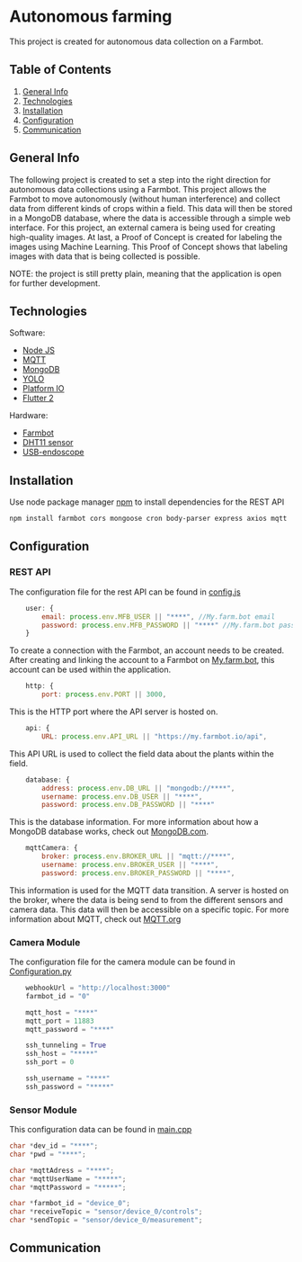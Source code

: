 # Autonomous farming
This project is created for autonomous data collection on a Farmbot.

## Table of Contents
1. [General Info](#general-info)
2. [Technologies](#technologies)
3. [Installation](#installation)
4. [Configuration](#configuration)
5. [Communication](#communication)

## General Info
The following project is created to set a step into the right direction for autonomous data collections using a Farmbot.
This project allows the Farmbot to move autonomously (without human interference) and collect data from different kinds of crops within a field.
This data will then be stored in a MongoDB database, where the data is accessible through a simple web interface.
For this project, an external camera is being used for creating high-quality images.
At last, a Proof of Concept is created for labeling the images using Machine Learning. This Proof of Concept shows that labeling images with data that is being collected is possible.

NOTE: the project is still pretty plain, meaning that the application is open for further development.

## Technologies
Software: 
* [Node JS](https://nodejs.org/en/)
* [MQTT](https://mqtt.org/)
* [MongoDB](https://www.mongodb.com/)
* [YOLO]()
* [Platform IO](https://platformio.org/)
* [Flutter 2](https://flutter.dev/)

Hardware: 
* [Farmbot](https://farm.bot/)
* [DHT11 sensor](https://learn.adafruit.com/dht)
* [USB-endoscope](https://www.amazon.nl/USB-endoscoop-waterdichte-borescope-inspectiecamera-megapixels-micro-inspectiecamera/dp/B08ZMDPKWW/ref=sr_1_4?__mk_nl_NL=%C3%85M%C3%85%C5%BD%C3%95%C3%91&dchild=1&keywords=5mp+endoscoop+usb&qid=1619431155&sr=8-4)

## Installation

Use node package manager [npm](https://docs.npmjs.com/cli/v7/commands/npm-install) to install dependencies for the REST API

```bash
npm install farmbot cors mongoose cron body-parser express axios mqtt
```
## Configuration
### REST API
The configuration file for the rest API can be found in [config.js](restAPI/config.js)
```javascript
    user: {
        email: process.env.MFB_USER || "****", //My.farm.bot email
        password: process.env.MFB_PASSWORD || "****" //My.farm.bot password
    }
```
To create a connection with the Farmbot, an account needs to be created. After creating and linking the account to a Farmbot on [My.farm.bot](https://my.farmbot.io/), this account can be used within the application.

```javascript
    http: {
        port: process.env.PORT || 3000,
```
This is the HTTP port where the API server is hosted on.

```javascript
    api: {
        URL: process.env.API_URL || "https://my.farmbot.io/api",
```
This API URL is used to collect the field data about the plants within the field.

```javascript
    database: {
        address: process.env.DB_URL || "mongodb://****",
        username: process.env.DB_USER || "****",
        password: process.env.DB_PASSWORD || "****"
```
This is the database information. For more information about how a MongoDB database works, check out [MongoDB.com](https://www.mongodb.com/).


```javascript
    mqttCamera: {
        broker: process.env.BROKER_URL || "mqtt://****",
        username: process.env.BROKER_USER || "****",
        password: process.env.BROKER_PASSWORD || "****",
```
This information is used for the MQTT data transition. A server is hosted on the broker, where the data is being send to from the different sensors and camera data. This data will then be accessible on a specific topic. For more information about MQTT, check out [MQTT.org](https://mqtt.org/) 

### Camera Module
The configuration file for the camera module can be found in [Configuration.py](camera/Configuration.py)
```Python
    webhookUrl = "http://localhost:3000"
    farmbot_id = "0"
```

```Python
    mqtt_host = "****"
    mqtt_port = 11883
    mqtt_password = "****"
```

```Python
    ssh_tunneling = True
    ssh_host = "*****"
    ssh_port = 0

    ssh_username = "****"
    ssh_password = "*****"
```
### Sensor Module
This configuration data can be found in [main.cpp](wemos_farmbot/Farmbot_wemos/src/main.cpp)
```CPP
char *dev_id = "****";
char *pwd = "****";
```

```CPP
char *mqttAdress = "****";
char *mqttUserName = "*****";
char *mqttPassword = "*****";
```

```CPP
char *farmbot_id = "device_0";
char *receiveTopic = "sensor/device_0/controls";
char *sendTopic = "sensor/device_0/measurement";
```


## Communication